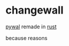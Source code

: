# changewall

[pywal](https://github.com/dylanaraps/pywal) remade in [rust](https://www.rust-lang.org/)

because reasons
